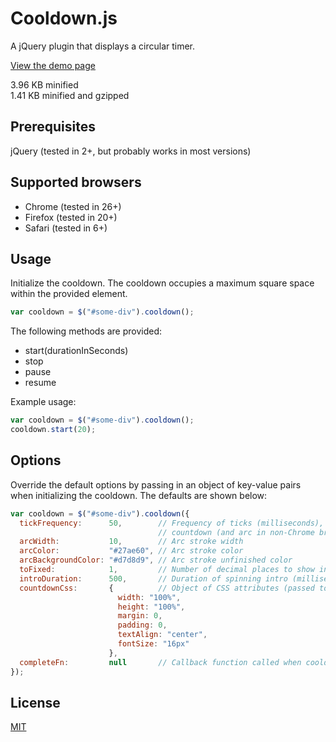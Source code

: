 # Cooldown.js

A jQuery plugin that displays a circular timer.

[View the demo page](http://zdyn.github.io/cooldown.js)

3.96 KB minified  
1.41 KB minified and gzipped

## Prerequisites

jQuery (tested in 2+, but probably works in most versions)

## Supported browsers

* Chrome (tested in 26+)
* Firefox (tested in 20+)
* Safari (tested in 6+)

## Usage

Initialize the cooldown. The cooldown occupies a maximum square space within the provided element.
```javascript
var cooldown = $("#some-div").cooldown();
```

The following methods are provided:

* start(durationInSeconds)
* stop
* pause
* resume
    
Example usage:
```javascript
var cooldown = $("#some-div").cooldown();
cooldown.start(20);
```

## Options

Override the default options by passing in an object of key-value pairs when initializing the cooldown. The defaults are shown below:

```javascript
var cooldown = $("#some-div").cooldown({
  tickFrequency:      50,        // Frequency of ticks (milliseconds), not recommended <50, affects
                                 // countdown (and arc in non-Chrome browsers)
  arcWidth:           10,        // Arc stroke width
  arcColor:           "#27ae60", // Arc stroke color
  arcBackgroundColor: "#d7d8d9", // Arc stroke unfinished color
  toFixed:            1,         // Number of decimal places to show in countdown
  introDuration:      500,       // Duration of spinning intro (milliseconds), set to 0 to disable
  countdownCss:       {          // Object of CSS attributes (passed to jQuery's css() function)
                        width: "100%",
                        height: "100%",
                        margin: 0,
                        padding: 0,
                        textAlign: "center",
                        fontSize: "16px"
                      },
  completeFn:         null       // Callback function called when cooldown expires
});
```

## License

[MIT](http://www.opensource.org/licenses/mit-license.php)
